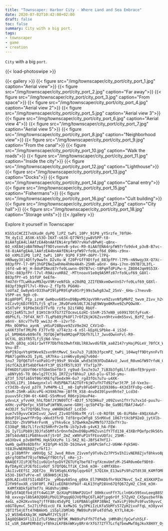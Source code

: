 ```yaml
---
title: "Townscaper: Harbor City - Where Land and Sea Embrace"
date: 2020-07-02T10:42:00+02:00
draft: false
toc: false
summary: City with a big port.
tags:
- townscaper
- game
- creation
---
```


`City` with a big `port`.

{{< load-photoswipe >}}

{{< gallery >}}
  {{< figure src="/img/townscaper/city_port/city_port_1.jpg" caption="Aerial view">}}
  {{< figure src="/img/townscaper/city_port/city_port_2.jpg" caption="Far away">}}
  {{< figure src="/img/townscaper/city_port/city_port_3.jpg" caption="From space">}}
  {{< figure src="/img/townscaper/city_port/city_port_4.jpg" caption="Aerial view 2">}}
  {{< figure src="/img/townscaper/city_port/city_port_5.jpg" caption="Aerial view 3">}}
  {{< figure src="/img/townscaper/city_port/city_port_6.jpg" caption="Aerial view 4">}}
  {{< figure src="/img/townscaper/city_port/city_port_7.jpg" caption="Aerial view 5">}}
  {{< figure src="/img/townscaper/city_port/city_port_8.jpg" caption="Neighborhood view">}}
  {{< figure src="/img/townscaper/city_port/city_port_9.jpg" caption="From the canal">}}
  {{< figure src="/img/townscaper/city_port/city_port_10.jpg" caption="Walk the roads">}}
  {{< figure src="/img/townscaper/city_port/city_port_11.jpg" caption="Inside the city">}}
  {{< figure src="/img/townscaper/city_port/city_port_12.jpg" caption="Lighthouse">}}
  {{< figure src="/img/townscaper/city_port/city_port_13.jpg" caption="Docks">}}
  {{< figure src="/img/townscaper/city_port/city_port_14.jpg" caption="Canal entry">}}
  {{< figure src="/img/townscaper/city_port/city_port_15.jpg" caption="Fishermans">}}
  {{< figure src="/img/townscaper/city_port/city_port_16.jpg" caption="Cult building">}}
  {{< figure src="/img/townscaper/city_port/city_port_17.jpg" caption="City hall">}}
  {{< figure src="/img/townscaper/city_port/city_port_18.jpg" caption="Storage units">}}
{{< /gallery >}}

Explore it yourself in Townscaper

```text
KSS5zCHCZI7xUXudH_dyPQ_lzPZ_twPi_10Pr_91P0_yY5rzfe_70fUH-TH_dyIiI_A5XK-k53O-I6XT-s63X-Q77NY5jyw8V5PP-t8-8iAAfgEA4LlAAfzEA4bnAAfENi4rpfW97rvHafvBPwHj-q8nx-6O_nXEA4joBAfN9wqff9DtvnenvB-y4vc-R9-8iAAfENA4rpfW97rfo9dv4_p3vB-B7vc-t8-8iAAfgEA4LlAAfzEA4bnAAfENi4rpfW97rfo9Luf6d_O9Hs-z9nx-6O_nXMiIiPQ_lzPZ_twPi_10Pr_91P0_F3PP-d6PY-l7Pq-nN9wqy3Xj4Dtfy9wwfn_D2vXu-W_f20PrGff9Dtfyd_883pfPY-l7Ph-nN9wqy3X-Q7Xc-883pfPY-l7-0Pj3hGPINeZa4hHe4hHe4A4h-25HR-a6nV-_6Ha-i7nn-O97B73L3fL-j6fd-w8-Wj_H-8doPINez87rfo9Luwnn-O97B7vc-t8PqHfdPiPw-n_Z8O04Jqm9S53X-Q7Xc-883pfPY-l7vl-R9AivuHR8Z_-MTtnoavV1e0q9A5Mfz87rfo9Luf69_G8Xl-883pfPY-e5_b5fUP_6eEfm-fmU7drfTLwHkavM9JqvV9RrveNfGb_e28dRQ_2ZIfENkvmOwnVn57rfo9Luf69_G8Xl-883pf39g97l7vl-R9vu-Z_fTpfb_PG6HU-loUfaZ_Gw8ym5rO33haPI9lpPR9tqPa91rPj99s5whg8JwZ_25nV-_6Ha-i7nevvB-V5PP-en_9g9-c0-Big8F0Pl_PIp_iznW_GwHbuv685nvD9BpvM9JqvV9Rrve9ZsvnNfpMkPZ_twvm_Z1vv_h2v4e3nev7bxfV_wwv3p-nICzv9j6DJfR5TLfj5_qTie_JRvDFoHkS0LTJ6JqE9WVge0KRve9ZsPQOwXK-k5XTvPr_91P0e3XcD7TvfD_rzfe_D2ifARQ_RbUf-4DJjIeR5TL3nf_E1HtC0rXfG77ZfOcmvLGzHI-S5nM-257eN9_s69917DtfyFsvK-d6PhLfL-79f4X_NtT-TLqPb89jPk8Fl7rOfZ6jWJ6Zsvn9htvxdm55xvL_BzPZ_twd-a6nV-_6Xcv7TvfD_wwi3z-M--s2vrTd-PRn_0O9Pko_aynN__yHSuP28Bpve9ZsV9e2H2_CXV1nD-u4XKf3Tmf7MiP0_F37TvfD_u7T4z3z-6_n5l-kEpXLSPbke-4_iS3d-pl_bM9Hb6v609nf6_7QfQ6jWf9a9M2qeP7Dbfh7Ll7_JwvdOwnnFvl-R9-UCtXL_QS3fR5TLfj5jNd-Vnu-8w3h_g03q_o161r1wYfP7Dbfhb39whfX8LlR8JwvdGfEN_aa8Z147ryHajPGLeV_70fCX_W_H1lf7BfT9fSxnE_2Q7Ri2rFf2o9QS3fR5TLfj5jNB-Vnu-8T-doPI9JqvVtqHtWve9Zsvn9htMwvC_5xu7u3_7iB3b3fpcmPZ_twPi_104wqff9DtynnFvTLeL-PBA7lgm9kx3G_IyXL_sR7hku-iznW6vy8ymg7v60d-5nu7_7QfQ6TUfraVPa91rPj99sP_9VxOA_whd3d393FDuDA4vU_Jwvd_R0vmGfW97rfoN_0r4N4PhLfL-j6zfCA2LBfS4bDfk4rFt3P_QS3fR5TL93Y_YTxf1p7P-0fH6DSfi6bVf06rXfGbm5bef8r3_rg9ud-5xu7e3u7_7iB3b3fg8Llfz8bnfE9rpynV-_a8NYyb5-TO_O6vlg2TCt3G_IR7Zjvf8hku7_LKd-plu-GT3d-ymu-qT3f_57Qfi6bVf06rXREfq7bedx9H-6u7_rgd3fOs7u7u-u4XK-k53OLiIPi_104wqynxlvl-Rd5PBA7lA2TUfr6jW7ufh7Td92fwr3t7P_1d-Vxe3u-cY3d3b-dyvd_p37X_7vM4PN-LI__m8-IqPs9FuO4P11d39386u-4X3d3fFsDg-c4HI-S5nM-25HR-a6XcvPG-H39X67Hm-jBffR_XS8-4nvDd39lpvn9hte7_Lcd3d-puuvv5Fc39H-6t-K4HI-S5nMnvd_R06rp1HavP4e-ydvvLX_yfvvHX_hhLfDAfJY3N09TCf-4DJf_57Q3Hku7_z09Zsvn1fYr7u7vx1d-puu7u-mXHc-yvPQefpc_k58twPiWfN9Luwne-G8Hj-qc5bP4Tp-Be_Ga9B1fBAfJ4wGf-4d3DJf_5u77QfQ6LTnny_eWH8H26d7_Lcd3d-pue7v59yvvCW1HIvvU_Jwvd_Z1v4Of69bxfM_rzl-c0-ROfBt_U6-0iPb8e-49QzXduP-8doPI9lpwwYfPrDg-xWxd3fhrD_Tdf8rqvCWfg8_S5nMXvd_1067rtXcbP92eD_jytXlb-Bh13Qr-ZhV9Pk4rFvnN__y7hkv6ce_57QwHkmZmvMNfG77ZdxfYr3u-C338qP_9Bz7Llfzc925HRrPr2efN-ib7p3vB-y4vK3_hA-FEW-2G_Iy71iPb89j3DJfa5bMfs5rOnnfmZmvD9BpvM9Zsvn1fY7Td138_43XBrPQefpc9k56twvmmfW97r5XcbP92eDu9Yc7V52Plx3GePS81iPb89jPk8FlPtkfj5rOwnf_O08BpZm5LTwny_e2X4qP19Nv6jfV9Vxq_25HRwvm_Z1vv2e6934S_h1-JBfS4dvN81iPb8hkvokfj5rOf_ZmZ_xW9FuP1VfFEovUOfzc_25HR-a63Xbv4_p3vBHfMG_Hqk5XXzPo_l1-5KZ_N1-JBfS47HfIJ-GwHb_qw89s6Dbfhr_KIQfpM-k53O-I63Xwv4_pX6PcSmfcJ-U6HW-Fqk5HU-tE8JhvNERER8ZjvfkfIJ-iS_pl8bMfPr_xW9VQg_SZ_Jwvd_R0vm_Z1vvmfy9Tv0vZz7PY5vIhIivNER8Zjvf8hkvo8plvy8lpPRFfPr_m3H-q6rgfO8Tmf78jofN9wqff9Dtfyl_nRe-jJ-HAAQEfJIiPJEfbIiv6U1nfqvDVfZ6TUfq7bef87rgfXcmvUmfzM-254R0vmOef9Dt0-8yfDAyXCiPJEfbIiv6Uf_57QfQ6LTfiK_C3n6_m3H-_c4MfX8bn-JAiIivEEfSI_2QEf2o__RV1HSq6LKV9plqqv6Uf_57Q1Xm_E13wiPs9Fu2Tdt38_K4MfOMkvLOwXK-k53O-I6XTvPre-mT_U69HH5jK13Q-g69LAIivEEfSIi4bDf2o__yHbqv685nq_g0Xm_El79M4Dbfhr9UX7NvvC_5xZ_A5XKXPZuq6tw-ZJfH9foxXR_cS9F0Pl_PAIivEER8thPbUf-4LK13YqP28Vn67QfQ67ZyH2_C3n6_m3H-_K4MfX8Dkfp8Tmf7s_HG8Vhvj8N0-5Bfp5fAQEfb4jEft4wG13P_QzXUqPt8NmP2U1nf_O0HkcvnFfY7Lcln6Kv595xvLeeg88S5nMrvdW-hB_oxvxgvl8bSA92Q6RiPbU13Pqqq6DJVQfRpC6TLAQfjpq6rOf_57ZyH2_CX5puzbefF8whn3FPPQ_lz6Tm1fmA0TCp3G_aR9Zjq_YT8VnP-4eGL_e2H2KvxVeq7jffF88c45dyPQ_lz6PBA6lgERPJ8NmI_YwXviPj99sPs9Fuv59yvvC_5xvL2eg8PBQieJ4TCfb4jEf-o8GT8ymvC_5x27itPdivcU_FA_kxMw3G_Sy3PKiIzLKfa5bMfs57ZyH2ivxFfqL_m38yvvC2eOs9HP8ljzPWyvEi-JBTIfS4jEft47HBAkHS_iS5plzbMlHb_MW89sPs9Fu4Tdfwb_KY7LX4LH-yJ_WS5Hb4XAy3K_HAMwMfJYC5jEf-IAg8QSBA5FliIiIzTLF5NmzjNf9K_MW89sPsFfh7Tdfwb_jHMh8hjfpCwfsh5LF-SI_uSR_DAmPEMh8djvf8hkzLKFBknWKvy8Rr4rXfG77ZfY7Lcfq7bewMwf8gJkvX8HXY_Oyf4hfDAwXCmQ_kxEz3G_IynN__yHSKvoUAQknW_WV5RrzrXfGr8eW5htvx9pu5PBx8lgJkPJ8thvW8ZjvfEAQkHSCAIvoEAQknWCAIzbMBAE5ymAAi8qTAARerq8o1Xv_M23wKPsNfhb_TAMwMfJYC5TCwMf2oAgIvf8hkvoEARknWiIIvyEARkHbiIIv6EARk3qKzjWF51ri8MW59szDbwH
```
